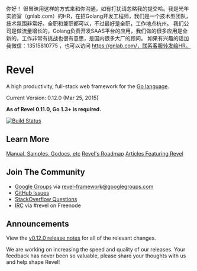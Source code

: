你好！
很冒昧用这样的方式来和你沟通，如有打扰请忽略我的提交哈。我是光年实验室（gnlab.com）的HR，在招Golang开发工程师，我们是一个技术型团队，技术氛围非常好。全职和兼职都可以，不过最好是全职，工作地点杭州。
我们公司是做流量增长的，Golang负责开发SAAS平台的应用，我们做的很多应用是全新的，工作非常有挑战也很有意思，是国内很多大厂的顾问。
如果有兴趣的话加我微信：13515810775  ，也可以访问 https://gnlab.com/，联系客服转发给HR。
# Revel

A high productivity, full-stack web framework for the [Go language](http://www.golang.org).

Current Version: 0.12.0 (Mar 25, 2015)

**As of Revel 0.11.0, Go 1.3+ is required.**

[![Build Status](https://secure.travis-ci.org/revel/revel.svg?branch=master)](http://travis-ci.org/revel/revel)

## Learn More

[Manual, Samples, Godocs, etc](http://revel.github.com)
[Revel's Roadmap](https://github.com/revel/revel/wiki/Roadmap)
[Articles Featuring Revel](https://github.com/revel/revel/wiki/Articles)

## Join The Community

* [Google Groups](https://groups.google.com/forum/#!forum/revel-framework) via [revel-framework@googlegroups.com](mailto:revel-framework@googlegroups.com)
* [GitHub Issues](https://github.com/revel/revel/issues)
* [StackOverflow Questions](http://stackoverflow.com/questions/tagged/revel)
* [IRC](http://webchat.freenode.net/?channels=%23revel&uio=d4) via #revel on Freenode

## Announcements

View the [v0.12.0 release notes](https://github.com/revel/revel/releases/tag/v0.12.0)
for all of the relevant changes.

We are working on increasing the speed and quality of our releases. Your feedback has never been so valuable, please share your thoughts with us and help shape Revel!
